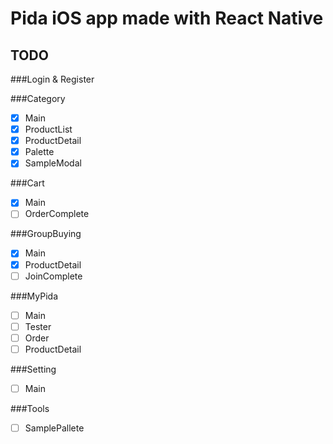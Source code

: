 # Pida iOS app made with React Native

## TODO

###Login & Register

###Category

- [x] Main
- [x] ProductList
- [x] ProductDetail
- [x] Palette
- [x] SampleModal

###Cart

- [x] Main
- [ ] OrderComplete

###GroupBuying

- [x] Main
- [x] ProductDetail
- [ ] JoinComplete

###MyPida

- [ ] Main
- [ ] Tester
- [ ] Order
- [ ] ProductDetail

###Setting

- [ ] Main

###Tools

- [ ] SamplePallete
